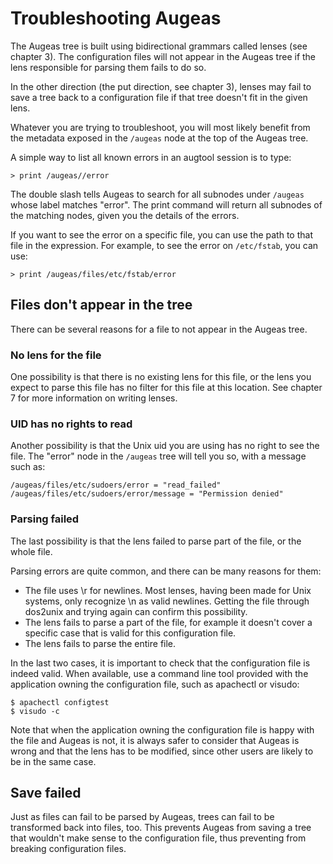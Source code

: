 # Troubleshooting Augeas #

The Augeas tree is built using bidirectional grammars called lenses (see chapter 3). The configuration files will not appear in the Augeas tree if the lens responsible for parsing them fails to do so.

In the other direction (the put direction, see chapter 3), lenses may fail to save a tree back to a configuration file if that tree doesn't fit in the given lens.

Whatever you are trying to troubleshoot, you will most likely benefit from the metadata exposed in the `/augeas` node at the top of the Augeas tree.

A simple way to list all known errors in an augtool session is to type:

	> print /augeas//error

The double slash tells Augeas to search for all subnodes under `/augeas` whose label matches "error". The print command will return all subnodes of the matching nodes, given you the details of the errors.

If you want to see the error on a specific file, you can use the path to that file in the expression. For example, to see the error on `/etc/fstab`, you can use:

	> print /augeas/files/etc/fstab/error


## Files don't appear in the tree ##

There can be several reasons for a file to not appear in the Augeas tree.


### No lens for the file ###

One possibility is that there is no existing lens for this file, or the lens you expect to parse this file has no filter for this file at this location. See chapter 7 for more information on writing lenses.


### UID has no rights to read ###

Another possibility is that the Unix uid you are using has no right to see the file. The "error" node in the `/augeas` tree will tell you so, with a message such as:

	/augeas/files/etc/sudoers/error = "read_failed"
	/augeas/files/etc/sudoers/error/message = "Permission denied"


### Parsing failed ###

The last possibility is that the lens failed to parse part of the file, or the whole file.

Parsing errors are quite common, and there can be many reasons for them:

* The file uses \r for newlines. Most lenses, having been made for Unix systems, only recognize \n as valid newlines. Getting the file through dos2unix and trying again can confirm this possibility.
* The lens fails to parse a part of the file, for example it doesn't cover a specific case that is valid for this configuration file.
* The lens fails to parse the entire file.

In the last two cases, it is important to check that the configuration file is indeed valid. When available, use a command line tool provided with the application owning the configuration file, such as apachectl or visudo:

	$ apachectl configtest
	$ visudo -c

Note that when the application owning the configuration file is happy with the file and Augeas is not, it is always safer to consider that Augeas is wrong and that the lens has to be modified, since other users are likely to be in the same case.


## Save failed ##

Just as files can fail to be parsed by Augeas, trees can fail to be transformed back into files, too. This prevents Augeas from saving a tree that wouldn't make sense to the configuration file, thus preventing from breaking configuration files.



